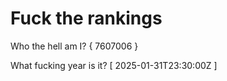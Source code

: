 # Fuck the rankings

Who the hell am I?
{ 7607006 }

What fucking year is it?
[ 2025-01-31T23:30:00Z ]
